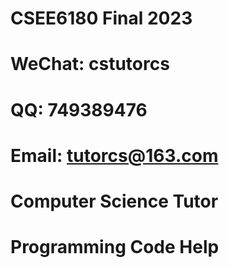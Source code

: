 # CSEE6180 Final 2023

# WeChat: cstutorcs

# QQ: 749389476

# Email: tutorcs@163.com

# Computer Science Tutor

# Programming Code Help
